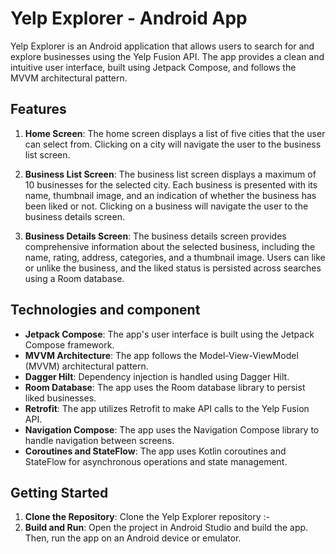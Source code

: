 # Yelp Explorer - Android App

Yelp Explorer is an Android application that allows users to search for and explore businesses using the Yelp Fusion API. The app provides a clean and intuitive user interface, built using Jetpack Compose, and follows the MVVM architectural pattern.

## Features

1. **Home Screen**: The home screen displays a list of five cities that the user can select from. Clicking on a city will navigate the user to the business list screen.

2. **Business List Screen**: The business list screen displays a maximum of 10 businesses for the selected city. Each business is presented with its name, thumbnail image, and an indication of whether the business has been liked or not. Clicking on a business will navigate the user to the business details screen.

3. **Business Details Screen**: The business details screen provides comprehensive information about the selected business, including the name, rating, address, categories, and a thumbnail image. Users can like or unlike the business, and the liked status is persisted across searches using a Room database.

## Technologies and component 

- **Jetpack Compose**: The app's user interface is built using the Jetpack Compose framework.
- **MVVM Architecture**: The app follows the Model-View-ViewModel (MVVM) architectural pattern.
- **Dagger Hilt**: Dependency injection is handled using Dagger Hilt.
- **Room Database**: The app uses the Room database library to persist liked businesses.
- **Retrofit**: The app utilizes Retrofit to make API calls to the Yelp Fusion API.
- **Navigation Compose**: The app uses the Navigation Compose library to handle navigation between screens.
- **Coroutines and StateFlow**: The app uses Kotlin coroutines and StateFlow for asynchronous operations and state management.

## Getting Started

1. **Clone the Repository**: Clone the Yelp Explorer repository :- 
2. **Build and Run**: Open the project in Android Studio and build the app. Then, run the app on an Android device or emulator.



